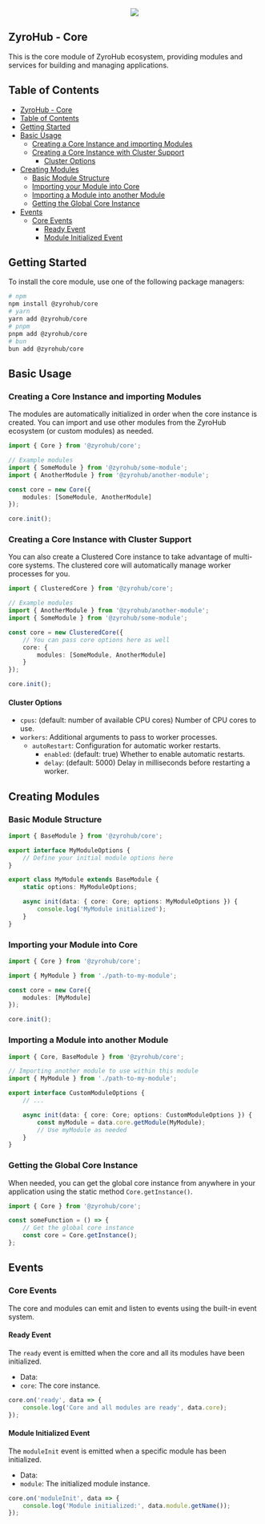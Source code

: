 <div align="center">
    <img src="https://i.imgur.com/KVVR2dM.png">
</div>

## ZyroHub - Core

<p>This is the core module of ZyroHub ecosystem, providing modules and services for building and managing applications.</p>

## Table of Contents
- [ZyroHub - Core](#zyrohub---core)
- [Table of Contents](#table-of-contents)
- [Getting Started](#getting-started)
- [Basic Usage](#basic-usage)
	- [Creating a Core Instance and importing Modules](#creating-a-core-instance-and-importing-modules)
	- [Creating a Core Instance with Cluster Support](#creating-a-core-instance-with-cluster-support)
		- [Cluster Options](#cluster-options)
- [Creating Modules](#creating-modules)
	- [Basic Module Structure](#basic-module-structure)
	- [Importing your Module into Core](#importing-your-module-into-core)
	- [Importing a Module into another Module](#importing-a-module-into-another-module)
	- [Getting the Global Core Instance](#getting-the-global-core-instance)
- [Events](#events)
	- [Core Events](#core-events)
		- [Ready Event](#ready-event)
		- [Module Initialized Event](#module-initialized-event)

## Getting Started

To install the core module, use one of the following package managers:

```bash
# npm
npm install @zyrohub/core
# yarn
yarn add @zyrohub/core
# pnpm
pnpm add @zyrohub/core
# bun
bun add @zyrohub/core
```

## Basic Usage

### Creating a Core Instance and importing Modules

The modules are automatically initialized in order when the core instance is created. You can import and use other modules from the ZyroHub ecosystem (or custom modules) as needed.

```typescript
import { Core } from '@zyrohub/core';

// Example modules
import { SomeModule } from '@zyrohub/some-module';
import { AnotherModule } from '@zyrohub/another-module';

const core = new Core({
	modules: [SomeModule, AnotherModule]
});

core.init();
```

### Creating a Core Instance with Cluster Support

You can also create a Clustered Core instance to take advantage of multi-core systems. The clustered core will automatically manage worker processes for you.

```typescript
import { ClusteredCore } from '@zyrohub/core';

// Example modules
import { AnotherModule } from '@zyrohub/another-module';
import { SomeModule } from '@zyrohub/some-module';

const core = new ClusteredCore({
	// You can pass core options here as well
	core: {
		modules: [SomeModule, AnotherModule]
	}
});

core.init();
```

#### Cluster Options
* `cpus`: (default: number of available CPU cores) Number of CPU cores to use.
* `workers`: Additional arguments to pass to worker processes.
  * `autoRestart`: Configuration for automatic worker restarts.
    * `enabled`: (default: true) Whether to enable automatic restarts.
    * `delay`: (default: 5000) Delay in milliseconds before restarting a worker.

## Creating Modules

### Basic Module Structure

```typescript
import { BaseModule } from '@zyrohub/core';

export interface MyModuleOptions {
	// Define your initial module options here
}

export class MyModule extends BaseModule {
	static options: MyModuleOptions;

	async init(data: { core: Core; options: MyModuleOptions }) {
		console.log('MyModule initialized');
	}
}
```

### Importing your Module into Core

```typescript
import { Core } from '@zyrohub/core';

import { MyModule } from './path-to-my-module';

const core = new Core({
	modules: [MyModule]
});

core.init();
```

### Importing a Module into another Module

```typescript
import { Core, BaseModule } from '@zyrohub/core';

// Importing another module to use within this module
import { MyModule } from './path-to-my-module';

export interface CustomModuleOptions {
	// ...

	async init(data: { core: Core; options: CustomModuleOptions }) {
		const myModule = data.core.getModule(MyModule);
		// Use myModule as needed
	}
}
```

### Getting the Global Core Instance

When needed, you can get the global core instance from anywhere in your application using the static method `Core.getInstance()`.

```typescript
import { Core } from '@zyrohub/core';

const someFunction = () => {
	// Get the global core instance
	const core = Core.getInstance();
};
```

## Events

### Core Events

The core and modules can emit and listen to events using the built-in event system.

#### Ready Event

The `ready` event is emitted when the core and all its modules have been initialized.

- Data:
- `core`: The core instance.

```typescript
core.on('ready', data => {
	console.log('Core and all modules are ready', data.core);
});
```

#### Module Initialized Event

The `moduleInit` event is emitted when a specific module has been initialized.

- Data:
- `module`: The initialized module instance.

```typescript
core.on('moduleInit', data => {
	console.log('Module initialized:', data.module.getName());
});
```
